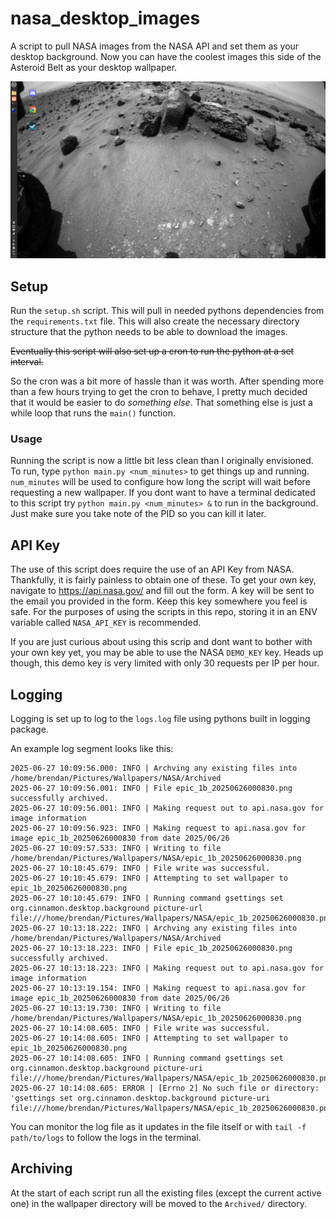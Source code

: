 # nasa_desktop_images
A script to pull NASA images from the NASA API and set them as your desktop background. Now you can have the coolest images this side of the Asteroid Belt as your desktop wallpaper.

![desktop](image/desktop.jpg)

## Setup 
Run the `setup.sh` script. This will pull in needed pythons dependencies from the `requirements.txt` file.
This will also create the necessary directory structure that the python needs to be able to download the images.

~~Eventually this script will also set up a cron to run the python at a set interval.~~

So the cron was a bit more of hassle than it was worth. After spending more than a few hours trying to get the cron to behave, I pretty much decided that it would be easier to do *something else*. That something else is just a while loop that runs the `main()` function.

### Usage
Running the script is now a little bit less clean than I originally envisioned. To run, type `python main.py <num_minutes>` to get things up and running. `num_minutes` will be used to configure how long the script will wait before requesting a new wallpaper. If you dont want to have a terminal dedicated to this script try `python main.py <num_minutes> &` to run in the background. Just make sure you take note of the PID so you can kill it later. 

## API Key
The use of this script does require the use of an API Key from NASA. Thankfully, it is fairly painless to obtain one of these. To get your own key, navigate to https://api.nasa.gov/ and fill out the form. A key will be sent to the email you provided in the form. Keep this key somewhere you feel is safe. For the purposes of using the scripts in this repo, storing it in an ENV variable called `NASA_API_KEY` is recommended.

If you are just curious about using this scrip and dont want to bother with your own key yet, you may be able to use the NASA `DEMO_KEY` key. Heads up though, this demo key is very limited with only 30 requests per IP per hour.

## Logging
Logging is set up to log to the `logs.log` file using pythons built in logging package.

An example log segment looks like this:
```
2025-06-27 10:09:56.000: INFO | Archving any existing files into /home/brendan/Pictures/Wallpapers/NASA/Archived
2025-06-27 10:09:56.001: INFO | File epic_1b_20250626000830.png successfully archived.
2025-06-27 10:09:56.001: INFO | Making request out to api.nasa.gov for image information
2025-06-27 10:09:56.923: INFO | Making request to api.nasa.gov for image epic_1b_20250626000830 from date 2025/06/26
2025-06-27 10:09:57.533: INFO | Writing to file /home/brendan/Pictures/Wallpapers/NASA/epic_1b_20250626000830.png
2025-06-27 10:10:45.679: INFO | File write was successful.
2025-06-27 10:10:45.679: INFO | Attempting to set wallpaper to epic_1b_20250626000830.png
2025-06-27 10:10:45.679: INFO | Running command gsettings set org.cinnamon.desktop.background picture-url file:///home/brendan/Pictures/Wallpapers/NASA/epic_1b_20250626000830.png.
2025-06-27 10:13:18.222: INFO | Archving any existing files into /home/brendan/Pictures/Wallpapers/NASA/Archived
2025-06-27 10:13:18.223: INFO | File epic_1b_20250626000830.png successfully archived.
2025-06-27 10:13:18.223: INFO | Making request out to api.nasa.gov for image information
2025-06-27 10:13:19.154: INFO | Making request to api.nasa.gov for image epic_1b_20250626000830 from date 2025/06/26
2025-06-27 10:13:19.730: INFO | Writing to file /home/brendan/Pictures/Wallpapers/NASA/epic_1b_20250626000830.png
2025-06-27 10:14:08.605: INFO | File write was successful.
2025-06-27 10:14:08.605: INFO | Attempting to set wallpaper to epic_1b_20250626000830.png
2025-06-27 10:14:08.605: INFO | Running command gsettings set org.cinnamon.desktop.background picture-uri file:///home/brendan/Pictures/Wallpapers/NASA/epic_1b_20250626000830.png.
2025-06-27 10:14:08.605: ERROR | [Errno 2] No such file or directory: 'gsettings set org.cinnamon.desktop.background picture-uri file:///home/brendan/Pictures/Wallpapers/NASA/epic_1b_20250626000830.png'

```
You can monitor the log file as it updates in the file itself or with `tail -f path/to/logs` to follow the logs in the terminal.

## Archiving
At the start of each script run all the existing files (except the current active one) in the wallpaper directory will be moved to the `Archived/` directory. 